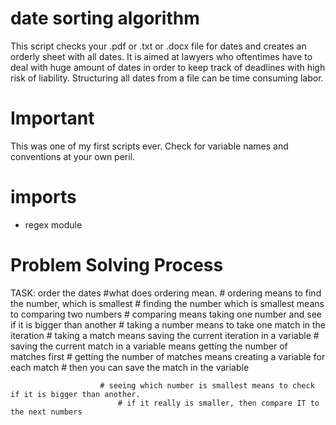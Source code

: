 # date sorting algorithm
This script checks your .pdf or .txt or .docx file for dates and creates an orderly sheet with all dates. It is aimed at lawyers who oftentimes have to deal with huge amount of dates in order to keep track of deadlines with high risk of liability. Structuring all dates from a file can be time consuming labor.

# Important
This was one of my first scripts ever. Check for variable names and conventions at your own peril.

# imports
- regex module

# Problem Solving Process
TASK: order the dates
#what does ordering mean.
        # ordering means to find the number, which is smallest
            # finding the number which is smallest means to comparing two numbers
                # comparing means taking one number and see if it is bigger than another
                    # taking a number means to take one match in the iteration
                        # taking a match means saving the current iteration in a variable
                            # saving the current match in a variable means gettíng the number of matches first
                                # getting the number of matches means creating a variable for each match
                                # then you can save the match in the variable


                        # seeing which number is smallest means to check if it is bigger than another.
                            # if it really is smaller, then compare IT to the next numbers
